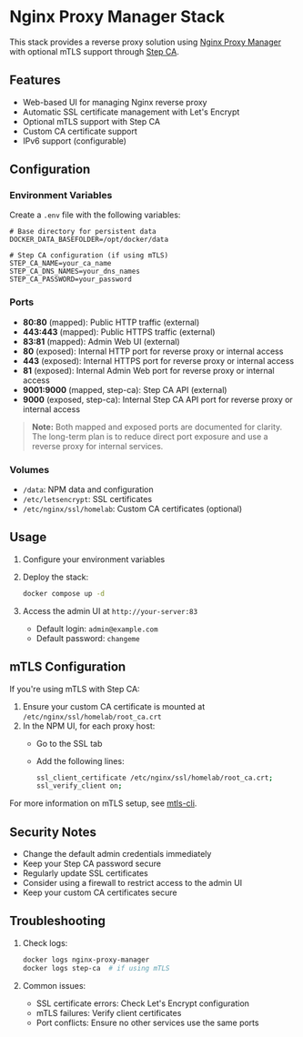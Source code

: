 # Nginx Proxy Manager Stack

This stack provides a reverse proxy solution using [Nginx Proxy Manager](https://nginxproxymanager.com/) with optional mTLS support through [Step CA](https://smallstep.com/docs/step-ca).

## Features

- Web-based UI for managing Nginx reverse proxy
- Automatic SSL certificate management with Let's Encrypt
- Optional mTLS support with Step CA
- Custom CA certificate support
- IPv6 support (configurable)

## Configuration

### Environment Variables

Create a `.env` file with the following variables:

```env
# Base directory for persistent data
DOCKER_DATA_BASEFOLDER=/opt/docker/data

# Step CA configuration (if using mTLS)
STEP_CA_NAME=your_ca_name
STEP_CA_DNS_NAMES=your_dns_names
STEP_CA_PASSWORD=your_password
```

### Ports

- **80:80** (mapped): Public HTTP traffic (external)
- **443:443** (mapped): Public HTTPS traffic (external)
- **83:81** (mapped): Admin Web UI (external)
- **80** (exposed): Internal HTTP port for reverse proxy or internal access
- **443** (exposed): Internal HTTPS port for reverse proxy or internal access
- **81** (exposed): Internal Admin Web port for reverse proxy or internal access
- **9001:9000** (mapped, step-ca): Step CA API (external)
- **9000** (exposed, step-ca): Internal Step CA API port for reverse proxy or internal access

> **Note:** Both mapped and exposed ports are documented for clarity. The long-term plan is to reduce direct port exposure and use a reverse proxy for internal services.

### Volumes

- `/data`: NPM data and configuration
- `/etc/letsencrypt`: SSL certificates
- `/etc/nginx/ssl/homelab`: Custom CA certificates (optional)

## Usage

1. Configure your environment variables
2. Deploy the stack:

   ```bash
   docker compose up -d
   ```

3. Access the admin UI at `http://your-server:83`
   - Default login: `admin@example.com`
   - Default password: `changeme`

## mTLS Configuration

If you're using mTLS with Step CA:

1. Ensure your custom CA certificate is mounted at `/etc/nginx/ssl/homelab/root_ca.crt`
2. In the NPM UI, for each proxy host:
   - Go to the SSL tab
   - Add the following lines:

     ```bash
     ssl_client_certificate /etc/nginx/ssl/homelab/root_ca.crt;
     ssl_verify_client on;
     ```

For more information on mTLS setup, see [mtls-cli](https://github.com/alsd4git/mtls-cli).

## Security Notes

- Change the default admin credentials immediately
- Keep your Step CA password secure
- Regularly update SSL certificates
- Consider using a firewall to restrict access to the admin UI
- Keep your custom CA certificates secure

## Troubleshooting

1. Check logs:

   ```bash
   docker logs nginx-proxy-manager
   docker logs step-ca  # if using mTLS
   ```

2. Common issues:
   - SSL certificate errors: Check Let's Encrypt configuration
   - mTLS failures: Verify client certificates
   - Port conflicts: Ensure no other services use the same ports 